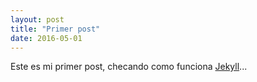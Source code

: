 ```yaml
---
layout: post
title: "Primer post"
date: 2016-05-01
---
```


Este es mi primer post, checando como funciona [Jekyll](http://jekyllrb.com)...

